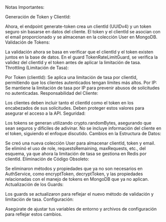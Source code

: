 Notas Importantes:

Generación de Token y ClientId:

Ahora, el endpoint generate-token crea un clientId (UUIDv4) y un token seguro sin basarse en datos del cliente.
El token y el clientId se asocian con el email proporcionado y se almacenan en la colección User en MongoDB.
Validación de Tokens:

La validación ahora se basa en verificar que el clientId y el token existen juntos en la base de datos.
En el guard TokenRateLimitGuard, se verifica la validez del clientId y el token antes de aplicar la limitación de tasa.
Throttling (Limitación de Tasa):

Por Token (clientId): Se aplica una limitación de tasa por clientId, permitiendo que los clientes autenticados tengan límites más altos.
Por IP: Se mantiene la limitación de tasa por IP para prevenir abusos de solicitudes no autenticadas.
Responsabilidad del Cliente:

Los clientes deben incluir tanto el clientId como el token en los encabezados de sus solicitudes.
Deben proteger estos valores para asegurar el acceso a la API.
Seguridad:

Los tokens se generan utilizando crypto.randomBytes, asegurando que sean seguros y difíciles de adivinar.
No se incluye información del cliente en el token, siguiendo el enfoque discutido.
Cambios en la Estructura de Datos:

Se creó una nueva colección User para almacenar clientId, token y email.
Se eliminó el uso de role, requestsRemaining, maxRequests, etc., del esquema, ya que ahora la limitación de tasa se gestiona en Redis por clientId.
Eliminación de Código Obsoleto:

Se eliminaron métodos y propiedades que ya no son necesarios en AuthService, como encryptToken, decryptToken, y las propiedades relacionadas con el manejo de tokens en MongoDB que ya no aplican.
Actualización de los Guards:

Los guards se actualizaron para reflejar el nuevo método de validación y limitación de tasa.
Configuración:

Asegúrate de ajustar tus variables de entorno y archivos de configuración para reflejar estos cambios.